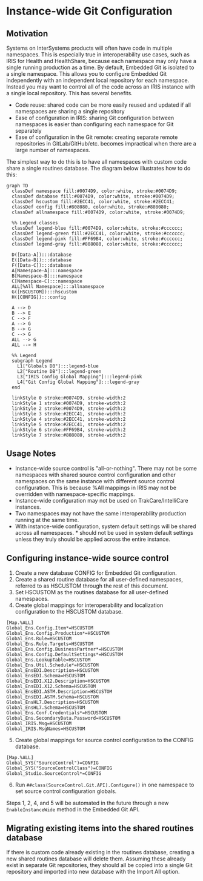 # Instance-wide Git Configuration

## Motivation
Systems on InterSystems products will often have code in multiple namespaces. This is especially true in interoperability use cases, such as IRIS for Health and HealthShare, because each namespace may only have a single running production as a time. By default, Embedded Git is isolated to a single namespace. This allows you to configure Embedded Git independently with an independent local repository for each namespace. Instead you may want to control all of the code across an IRIS instance with a single local repository. This has several benefits.
- Code reuse: shared code can be more easily reused and updated if all namespaces are sharing a single repository
- Ease of configuration in IRIS: sharing Git configuration between namespaces is easier than configuring each namespace for Git separately
- Ease of configuration in the Git remote: creating separate remote repositories in GitLab/GitHub/etc. becomes impractical when there are a large number of namespaces.

The simplest way to do this is to have all namespaces with custom code share a single routines database. The diagram below illustrates how to do this:
```mermaid
graph TD
  classDef namespace fill:#0074D9, color:white, stroke:#0074D9;
  classDef database fill:#0074D9, color:white, stroke:#0074D9;
  classDef hscustom fill:#2ECC41, color:white, stroke:#2ECC41;
  classDef config fill:#808080, color:white, stroke:#808080;
  classDef allnamespace fill:#0074D9, color:white, stroke:#0074D9;
  
  %% Legend classes
  classDef legend-blue fill:#0074D9, color:white, stroke:#cccccc;
  classDef legend-green fill:#2ECC41, color:white, stroke:#cccccc;
  classDef legend-pink fill:#FF69B4, color:white, stroke:#cccccc;
  classDef legend-gray fill:#808080, color:white, stroke:#cccccc;

  D([Data-A]):::database
  E([Data-B]):::database
  F([Data-C]):::database
  A[Namespace-A]:::namespace
  B[Namespace-B]:::namespace
  C[Namespace-C]:::namespace
  ALL[%All Namespace]:::allnamespace
  G([HSCUSTOM]):::hscustom
  H([CONFIG]):::config

  A --> D
  B --> E
  C --> F
  A --> G
  B --> G
  C --> G
  ALL --> G
  ALL --> H

  %% Legend
  subgraph Legend
    L1["Globals DB"]:::legend-blue
    L2["Routine DB"]:::legend-green
    L3["IRIS Config Global Mapping"]:::legend-pink
    L4["Git Config Global Mapping"]:::legend-gray
  end

  linkStyle 0 stroke:#0074D9, stroke-width:2
  linkStyle 1 stroke:#0074D9, stroke-width:2
  linkStyle 2 stroke:#0074D9, stroke-width:2
  linkStyle 3 stroke:#2ECC41, stroke-width:2
  linkStyle 4 stroke:#2ECC41, stroke-width:2
  linkStyle 5 stroke:#2ECC41, stroke-width:2
  linkStyle 6 stroke:#FF69B4, stroke-width:2
  linkStyle 7 stroke:#808080, stroke-width:2
```

## Usage Notes
- Instance-wide source control is "all-or-nothing". There may not be some namespaces with shared source control configuration and other namespaces on the same instance with different source control configuration. This is because %All mappings in IRIS may not be overridden with namespace-specific mappings.
- Instance-wide configuration may not be used on TrakCare/IntelliCare instances.
- Two namespaces may not have the same interoperability production running at the same time.
- With instance-wide configuration, system default settings will be shared across all namespaces. * should not be used in system default settings unless they truly should be applied across the entire instance.

## Configuring instance-wide source control
1. Create a new database CONFIG for Embedded Git configuration.
2. Create a shared routine database for all user-defined namespaces, referred to as HSCUSTOM through the rest of this document.
3. Set HSCUSTOM as the routines database for all user-defined namespaces.
4. Create global mappings for interoperability and localization configuration to the HSCUSTOM database.
```
[Map.%ALL] 
Global_Ens.Config.Item*=HSCUSTOM 
Global_Ens.Config.Production*=HSCUSTOM 
Global_Ens.Rule=HSCUSTOM 
Global_Ens.Rule.Targets=HSCUSTOM 
Global_Ens.Config.BusinessPartner*=HSCUSTOM 
Global_Ens.Config.DefaultSettings*=HSCUSTOM 
Global_Ens.LookupTable=HSCUSTOM 
Global_Ens.Util.Schedule*=HSCUSTOM 
Global_EnsEDI.Description=HSCUSTOM 
Global_EnsEDI.Schema=HSCUSTOM 
Global_EnsEDI.X12.Description=HSCUSTOM 
Global_EnsEDI.X12.Schema=HSCUSTOM 
Global_EnsEDI.ASTM.Description=HSCUSTOM 
Global_EnsEDI.ASTM.Schema=HSCUSTOM 
Global_EnsHL7.Description=HSCUSTOM 
Global_EnsHL7.Schema=HSCUSTOM 
Global_Ens.Conf.Credentials*=HSCUSTOM 
Global_Ens.SecondaryData.Password=HSCUSTOM 
Global_IRIS.Msg=HSCUSTOM 
Global_IRIS.MsgNames=HSCUSTOM
```
5. Create global mappings for source control configuration to the CONFIG database.
```
[Map.%ALL]
Global_SYS("SourceControl")=CONFIG 
Global_SYS("SourceControlClass")=CONFIG 
Global_Studio.SourceControl*=CONFIG 
```
6. Run `##class(SourceControl.Git.API).Configure()` in one namespace to set source control configuration globals.

Steps 1, 2, 4, and 5 will be automated in the future through a new `EnableInstanceWide` method in the Embedded Git API.

## Migrating existing items into the shared routines database
If there is custom code already existing in the routines database, creating a new shared routines database will delete them. Assuming these already exist in separate Git repositories, they should all be copied into a single Git repository and imported into new database with the Import All option.